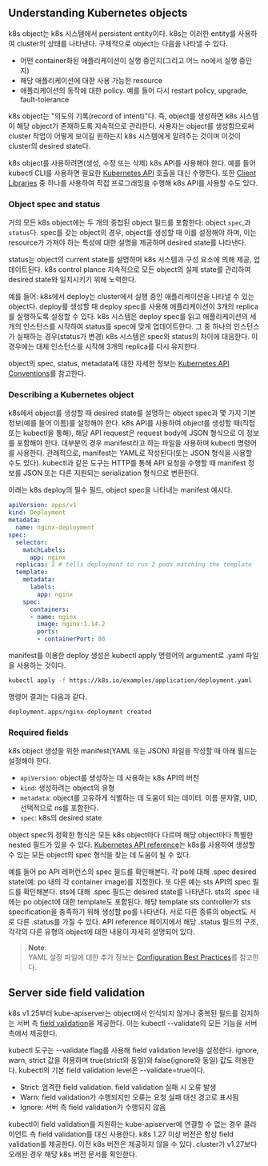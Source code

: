 ## Understanding Kubernetes objects
k8s object는 k8s 시스템에서 persistent entity이다. k8s는 이러한 entity를 사용하여 cluster의 상태를 나타낸다. 구체적으로 object는 다음을 나타낼 수 있다.
- 어떤 container화된 애플리케이션이 실행 중인지(그리고 어느 no에서 실행 중인지)
- 해당 애플리케이션에 대한 사용 가능한 resource
- 애플리케이션의 동작에 대한 policy. 예를 들어 다시 restart policy, upgrade, fault-tolerance

k8s object는 "의도의 기록(record of intent)"다. 즉, object를 생성하면 k8s 시스템이 해당 object가 존재하도록 지속적으로 관리한다. 사용자는 object를 생성함으로써 cluster 작업이 어떻게 보이길 원하는지 k8s 시스템에게 알려주는 것이며 이것이 cluster의 desired state다.

k8s object를 사용하려면(생성, 수정 또는 삭제) k8s API를 사용해야 한다. 예를 들어 kubectl CLI를 사용하면 필요한 [Kubernetes API](https://kubernetes.io/docs/concepts/overview/kubernetes-api/) 호출을 대신 수행한다. 또한 [Client Libraries](https://kubernetes.io/docs/reference/using-api/client-libraries/) 중 하나를 사용하여 직접 프로그래밍을 수행해 k8s API를 사용할 수도 있다.

### Object spec and status
거의 모든 k8s object에는 두 개의 중첩된 object 필드를 포함한다: object `spec`,과 `status`다. spec를 갖는 object의 경우, object를 생성할 때 이를 설정해야 하며, 이는 resource가 가져야 하는 특성에 대한 설명을 제공하며 desired state를 나타낸다.

status는 object의 current state를 설명하며 k8s 시스템과 구성 요소에 의해 제공, 업데이트된다. k8s control plance 지속적으로 모든 object의 실제 state를 관리하여 desired state와 일치시키기 위해 노력한다.

예를 들어: k8s에서 deploy는 cluster에서 실행 중인 애플리케이션을 나타낼 수 있는 object다. deploy를 생성할 때 deploy spec를 사용해 애플리케이션이 3개의 replica를 실행하도록 설정할 수 있다. k8s 시스템은 deploy spec를 읽고 애플리케이션의 세 개의 인스턴스를 시작하여 status를 spec에 맞게 업데이트한다. 그 중 하나의 인스턴스가 실패하는 경우(status가 변경) k8s 시스템은 spec와 status의 차이에 대응한다. 이 경우에는 대체 인스턴스를 시작해 3개의 replica를 다시 유지한다.

object의 spec, status, metadata에 대한 자세한 정보는 [Kubernetes API Conventions](https://git.k8s.io/community/contributors/devel/sig-architecture/api-conventions.md)를 참고한다.

### Describing a Kubernetes object
k8s에서 object를 생성할 때 desired state를 설명하는 object spec과 몇 가지 기본 정보(예를 들어 이름)를 설정해야 한다. k8s API를 사용하여 object를 생성할 때(직접 또는 kubectl을 통해), 해당 API request은 request body에 JSON 형식으로 이 정보를 포함해야 한다. 대부분의 경우 manifest라고 하는 파일을 사용하며 kubectl 명령어를 사용한다. 관례적으로, manifest는 YAML로 작성된다(또는 JSON 형식을 사용할 수도 있다). kubectl과 같은 도구는 HTTP를 통해 API 요청을 수행할 때 manifest 정보를 JSON 또는 다른 지원되는 serialization 형식으로 변환한다.

아래는 k8s deploy의 필수 필드, object spec을 나타내는 manifest 예시다.
``` yaml
apiVersion: apps/v1
kind: Deployment
metadata:
  name: nginx-deployment
spec:
  selector:
    matchLabels:
      app: nginx
  replicas: 2 # tells deployment to run 2 pods matching the template
  template:
    metadata:
      labels:
        app: nginx
    spec:
      containers:
      - name: nginx
        image: nginx:1.14.2
        ports:
        - containerPort: 80
```
manifest를 이용한 deploy 생성은 kubectl apply 명령어의 argument로 .yaml 파일을 사용하는 것이다.
``` sh
kubectl apply -f https://k8s.io/examples/application/deployment.yaml
```

명령어 결과는 다음과 같다.

``` sh
deployment.apps/nginx-deployment created
```

### Required fields
k8s object 생성을 위한 manifest(YAML 또는 JSON) 파일을 작성할 때 아래 필드는 설정해야 한다.
- `apiVersion`: object를 생성하는 데 사용하는 k8s API의 버전
- `kind`: 생성하려는 object의 유형
- `metadata`: object를 고유하게 식별하는 데 도움이 되는 데이터. 이름 문자열, UID, 선택적으로 ns를 포함한다.
- `spec`: k8s의 desired state

object spec의 정확한 형식은 모든 k8s object마다 다르며 해당 object마다 특별한 nested 필드가 있을 수 있다. [Kubernetes API reference](https://kubernetes.io/docs/reference/kubernetes-api/)는 k8s를 사용하여 생성할 수 있는 모든 object의 spec 형식을 찾는 데 도움이 될 수 있다.

예를 들어 po API 레퍼런스의 spec 필드를 확인해본다. 각 po에 대해 .spec desired state(예: po 내의 각 container image)를 지정한다. 또 다른 예는 sts API의 spec 필드를 확인해본다. sts에 대해 .spec 필드는 desired state를 나타낸다. sts의 .spec 내에는 po object에 대한 template도 포함된다. 해당 template sts controller가 sts specification을 충족하기 위해 생성할 po를 나타낸다. 서로 다른 종류의 object도 서로 다른 .status를 가질 수 있다. API reference 페이지에서 해당 .status 필드의 구조, 각각의 다른 유형의 object에 대한 내용이 자세히 설명되어 있다.

> **Note**:  
> YAML 설정 파일에 대한 추가 정보는 [Configuration Best Practices](https://kubernetes.io/docs/concepts/configuration/overview/)를 참고한다.

## Server side field validation
k8s v1.25부터 kube-apiserver는 object에서 인식되지 않거나 중복된 필드를 감지하는 서버 측 [field validation](https://kubernetes.io/docs/reference/using-api/api-concepts/#field-validation)을 제공한다. 이는 kubectl --validate의 모든 기능을 서버 측에서 제공한다.

kubectl 도구는 --validate flag를 사용해 field validation level을 설정한다. ignore, warn, strict 값을 허용하며 true(strict와 동일)와 false(ignore와 동일) 값도 허용한다. kubectl의 기본 field validation level은 --validate=true이다.

- Strict: 엄격한 field validation. field validation 실패 시 오류 발생
- Warn: field validation가 수행되지만 오류는 요청 실패 대신 경고로 표시됨
- Ignore: 서버 측 field validation가 수행되지 않음

kubectl이 field validation를 지원하는 kube-apiserver에 연결할 수 없는 경우 클라이언트 측 field validation를 대신 사용한다. k8s 1.27 이상 버전은 항상 field validation를 제공한다. 이전 k8s 버전은 제공하지 않을 수 있다. cluster가 v1.27보다 오래된 경우 해당 k8s 버전 문서를 확인한다.